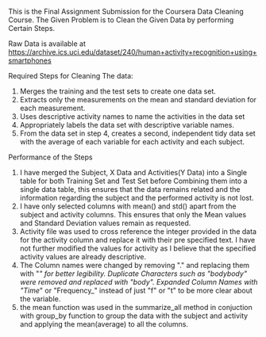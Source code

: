 This is the Final Assignment Submission for the Coursera Data Cleaning Course.
The Given Problem is to Clean the Given Data by performing Certain Steps.

Raw Data is available at https://archive.ics.uci.edu/dataset/240/human+activity+recognition+using+smartphones

Required Steps for Cleaning The data:
  1. Merges the training and the test sets to create one data set.
  2. Extracts only the measurements on the mean and standard deviation for each measurement. 
  3. Uses descriptive activity names to name the activities in the data set
  4. Appropriately labels the data set with descriptive variable names. 
  5. From the data set in step 4, creates a second, independent tidy data set with the average of each variable for each activity and each subject.

Performance of the Steps
  1. I have merged the Subject, X Data and Activities(Y Data) into a Single table for both Training Set and Test Set before Combining them into a single data table, this ensures that the data remains related and the information regarding the subject and the performed activity is not lost.
  2. I have only selected columns with mean() and std() apart from the subject and activity columns. This ensures that only the Mean values and Standard Deviation values remain as requested.
  3. Activity file was used to cross reference the integer provided in the data for the activity column and replace it with their pre specified text. I have not further modified the values for activity as I believe that the specified activity values are already descriptive.
  4. The Column names were changed by removing "." and replacing them with "_" for better legibility. Duplicate Characters such as "bodybody" were removed and replaced with "body". Expanded Column Names with "Time_" or "Frequency_" instead of just "f" or "t" to be more clear about the variable.
  5. the mean function was used in the summarize_all method in conjuction with group_by function to group the data with the subject and activity and applying  the mean(average) to all the columns.
